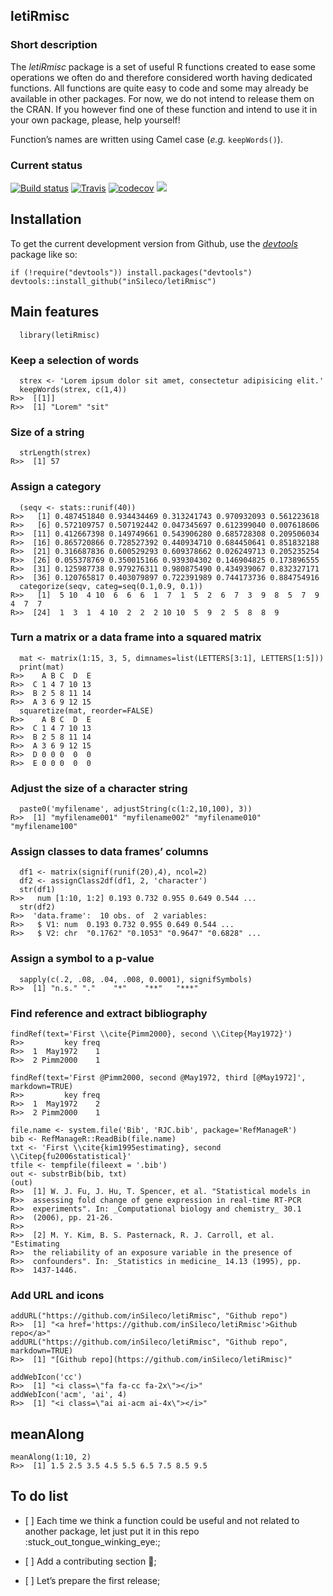 letiRmisc
---------

### Short description

The *letiRmisc* package is a set of useful R functions created to ease
some operations we often do and therefore considered worth having
dedicated functions. All functions are quite easy to code and some may
already be available in other packages. For now, we do not intend to
release them on the CRAN. If you however find one of these function and
intend to use it in your own package, please, help yourself!

Function’s names are written using Camel case (*e.g.* `keepWords()`).

### Current status

[![Build
status](https://ci.appveyor.com/api/projects/status/h2t19erayyod64lj?svg=true)](https://ci.appveyor.com/project/KevCaz/letirmisc-e7i3j)
[![Travis](https://travis-ci.org/inSileco/letiRmisc.svg?branch=master)](https://travis-ci.org/inSileco/letiRmisc)
[![codecov](https://codecov.io/gh/inSileco/letiRmisc/branch/master/graph/badge.svg)](https://codecov.io/gh/inSileco/letiRmisc)
![](https://img.shields.io/badge/licence-GPLv3-8f10cb.svg)

Installation
------------

To get the current development version from Github, use the
[*devtools*](http://cran.r-project.org/web/packages/devtools/index.html)
package like so:

    if (!require("devtools")) install.packages("devtools")
    devtools::install_github("inSileco/letiRmisc")

Main features
-------------

      library(letiRmisc)

### Keep a selection of words

      strex <- 'Lorem ipsum dolor sit amet, consectetur adipisicing elit.'
      keepWords(strex, c(1,4))
    R>>  [[1]]
    R>>  [1] "Lorem" "sit"

### Size of a string

      strLength(strex)
    R>>  [1] 57

### Assign a category

      (seqv <- stats::runif(40))
    R>>   [1] 0.487451840 0.934434469 0.313241743 0.970932093 0.561223618
    R>>   [6] 0.572109757 0.507192442 0.047345697 0.612399040 0.007618606
    R>>  [11] 0.412667398 0.149749661 0.543906280 0.685728308 0.209506034
    R>>  [16] 0.865720866 0.728527392 0.440934710 0.684450641 0.851832188
    R>>  [21] 0.316687836 0.600529293 0.609378662 0.026249713 0.205235254
    R>>  [26] 0.055378769 0.350015166 0.939304302 0.146904825 0.173896555
    R>>  [31] 0.125987738 0.979276311 0.980875490 0.434939067 0.832327171
    R>>  [36] 0.120765817 0.403079897 0.722391989 0.744173736 0.884754916
      categorize(seqv, categ=seq(0.1,0.9, 0.1))
    R>>   [1]  5 10  4 10  6  6  6  1  7  1  5  2  6  7  3  9  8  5  7  9  4  7  7
    R>>  [24]  1  3  1  4 10  2  2  2 10 10  5  9  2  5  8  8  9

### Turn a matrix or a data frame into a squared matrix

      mat <- matrix(1:15, 3, 5, dimnames=list(LETTERS[3:1], LETTERS[1:5]))
      print(mat)
    R>>    A B C  D  E
    R>>  C 1 4 7 10 13
    R>>  B 2 5 8 11 14
    R>>  A 3 6 9 12 15
      squaretize(mat, reorder=FALSE)
    R>>    A B C  D  E
    R>>  C 1 4 7 10 13
    R>>  B 2 5 8 11 14
    R>>  A 3 6 9 12 15
    R>>  D 0 0 0  0  0
    R>>  E 0 0 0  0  0

### Adjust the size of a character string

      paste0('myfilename', adjustString(c(1:2,10,100), 3))
    R>>  [1] "myfilename001" "myfilename002" "myfilename010" "myfilename100"

### Assign classes to data frames’ columns

      df1 <- matrix(signif(runif(20),4), ncol=2)
      df2 <- assignClass2df(df1, 2, 'character')
      str(df1)
    R>>   num [1:10, 1:2] 0.193 0.732 0.955 0.649 0.544 ...
      str(df2)
    R>>  'data.frame':  10 obs. of  2 variables:
    R>>   $ V1: num  0.193 0.732 0.955 0.649 0.544 ...
    R>>   $ V2: chr  "0.1762" "0.1053" "0.9647" "0.6828" ...

### Assign a symbol to a p-value

      sapply(c(.2, .08, .04, .008, 0.0001), signifSymbols)
    R>>  [1] "n.s." "."    "*"    "**"   "***"

### Find reference and extract bibliography

    findRef(text='First \\cite{Pimm2000}, second \\Citep{May1972}')
    R>>         key freq
    R>>  1  May1972    1
    R>>  2 Pimm2000    1

    findRef(text='First @Pimm2000, second @May1972, third [@May1972]', markdown=TRUE)
    R>>         key freq
    R>>  1  May1972    2
    R>>  2 Pimm2000    1

    file.name <- system.file('Bib', 'RJC.bib', package='RefManageR')
    bib <- RefManageR::ReadBib(file.name)
    txt <- 'First \\cite{kim1995estimating}, second \\Citep{fu2006statistical}'
    tfile <- tempfile(fileext = '.bib')
    out <- substrBib(bib, txt)
    (out)
    R>>  [1] W. J. Fu, J. Hu, T. Spencer, et al. "Statistical models in
    R>>  assessing fold change of gene expression in real-time RT-PCR
    R>>  experiments". In: _Computational biology and chemistry_ 30.1
    R>>  (2006), pp. 21-26.
    R>>  
    R>>  [2] M. Y. Kim, B. S. Pasternack, R. J. Carroll, et al. "Estimating
    R>>  the reliability of an exposure variable in the presence of
    R>>  confounders". In: _Statistics in medicine_ 14.13 (1995), pp.
    R>>  1437-1446.

### Add URL and icons

    addURL("https://github.com/inSileco/letiRmisc", "Github repo")
    R>>  [1] "<a href='https://github.com/inSileco/letiRmisc'>Github repo</a>"
    addURL("https://github.com/inSileco/letiRmisc", "Github repo", markdown=TRUE)
    R>>  [1] "[Github repo](https://github.com/inSileco/letiRmisc)"

    addWebIcon('cc')
    R>>  [1] "<i class=\"fa fa-cc fa-2x\"></i>"
    addWebIcon('acm', 'ai', 4)
    R>>  [1] "<i class=\"ai ai-acm ai-4x\"></i>"

meanAlong
---------

    meanAlong(1:10, 2)
    R>>  [1] 1.5 2.5 3.5 4.5 5.5 6.5 7.5 8.5 9.5

To do list
----------

-   \[ \] Each time we think a function could be useful and not related
    to another package, let just put it in this repo
    :stuck\_out\_tongue\_winking\_eye:;

-   \[ \] Add a contributing section :wrench:;

-   \[ \] Let’s prepare the first release;
